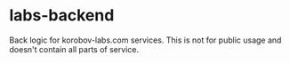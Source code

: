 labs-backend
============

Back logic for korobov-labs.com services. This is not for public usage and doesn't contain all parts of service.
